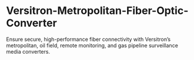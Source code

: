 # Versitron-Metropolitan-Fiber-Optic-Converter
Ensure secure, high-performance fiber connectivity with Versitron’s metropolitan, oil field, remote monitoring, and gas pipeline surveillance media converters.
